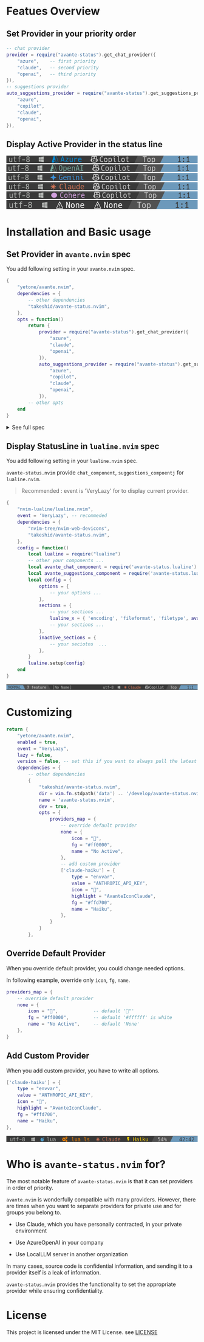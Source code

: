 # Featues Overview
## Set Provider in your priority order
```lua
-- chat provider
provider = require("avante-status").get_chat_provider({
    "azure",    -- first priority
    "claude",   -- second priority
    "openai",   -- third priority
}),
-- suggestions provider
auto_suggestions_provider = require("avante-status").get_suggestions_provider({
    "azure",
    "copilot",
    "claude",
    "openai",
}),
```
## Display Active Provider in the status line

![avante-status with lualine azure-copilot](res/avante-status_statusline_azure_copilot.png)
![avante-status with lualine openai-copilot](res/avante-status_statusline_openai_copilot.png)
![avante-status with lualine gemini-copilot](res/avante-status_statusline_gemini_copilot.png)
![avante-status with lualine claude-copilot](res/avante-status_statusline_claude_copilot.png)
![avante-status with lualine cohere-copilot](res/avante-status_statusline_cohere_copilot.png)
![avante-status with lualine none-none](res/avante-status_statusline_none_none.png)

# Installation and Basic usage

## Set Provider in `avante.nvim` spec
You add following setting in your `avante.nvim` spec.

```lua
{
    "yetone/avante.nvim",
    dependencies = {
        -- other dependencies
        "takeshid/avante-status.nvim",
    },
    opts = function()
        return {
            provider = require("avante-status").get_chat_provider({
                "azure",
                "claude",
                "openai",
            }),
            auto_suggestions_provider = require("avante-status").get_suggestions_provider({
                "azure",
                "copilot",
                "claude",
                "openai",
            }),
        -- other opts
    end
}
```

<details>
<summary>See full spec</summary>

```diff
{
    "yetone/avante.nvim",
    enabled = true,
    event = "VeryLazy",
    lazy = false,
    version = false, -- set this if you want to always pull the latest change
    dependencies = {
        "nvim-treesitter/nvim-treesitter",
        "stevearc/dressing.nvim",
        "nvim-lua/plenary.nvim",
        "MunifTanjim/nui.nvim",
        --- The below dependencies are optional,
        "nvim-tree/nvim-web-devicons",
        "zbirenbaum/copilot.lua", -- for providers='copilot'
        "takeshid/avante-status.nvim",
        {
            "HakonHarnes/img-clip.nvim",
            event = "VeryLazy",
            opts = {
                default = {
                    embed_image_as_base64 = false,
                    prompt_for_file_name = false,
                    drag_and_drop = {
                        insert_mode = true,
                    },
                    use_absolute_path = true,
                },
            },
        },
    },
    build = "powershell -ExecutionPolicy Bypass -File Build.ps1 -BuildFromSource false",
    -- build = "make",
-   opts = {
+   opts = function()
+       return {
-           provider = "claude",
+           provider = require("avante-status").get_chat_provider({
+               "azure",
+               "claude",
+               "openai",
+           }),
-           auto_suggestions_provider = "copilot",
+           auto_suggestions_provider = require("avante-status").get_suggestions_provider({
+               "azure",
+               "copilot",
+               "claude",
+               "openai",
+           }),
            behaviour = {
                auto_suggestions = true,
                auto_set_highlight_group = true,
                auto_set_keymaps = true,
                auto_apply_diff_after_generation = true,
                support_paste_from_clipboard = true,
            },
            windows = {
                position = "right",
                width = 40,
                sidebar_header = {
                    align = "center",
                    rounded = false,
                },
                ask = {
                    floating = true,
                    start_insert = true,
                    border = "rounded"
                }
            },
            -- providers-setting
            claude = {
                model = "claude-3-5-sonnet-20241022", -- $3/$15, maxtokens=8192
                -- model = "claude-3-5-haiku-20241022", -- $1/$5, maxtokens=8192
                max_tokens = 8000,
            },
            copilot = {
                model = "gpt-4o-2024-05-13",
                max_tokens = 4096,
            },
            openai = {
                model = "gpt-4o", -- $2.5/$10
                -- model = "gpt-4o-mini", -- $0.15/$0.60
                max_tokens = 4096,
            },
            azure = {
-               endpoint = vim.fn.getenv("AZURE_OPENAI_ENDPOINT"),
+               endpoint = require("avante-status").getenv_if("AZURE_OPENAI_ENDPOINT", ""),
-               deployment = vim.fn.getenv("AZURE_OPENAI_DEPLOY"),
+               deployment = require("avante-status").getenv_if("AZURE_OPENAI_DEPLOY", ""),
                api_version = "2024-06-01",
                max_tokens = 4096,
            },
        }
-   }
+   end
}
```

</details>

## Display StatusLine in `lualine.nvim` spec
You add following setting in your `lualine.nvim` spec.

`avante-status.nvim` provide `chat_component`, `suggestions_compoentj` for  `lualine.nvim`.

> Recommended : event is 'VeryLazy' for to display current provider.

```lua
{
    "nvim-lualine/lualine.nvim",
    event = 'VeryLazy', -- recommeded
    dependencies = {
        "nvim-tree/nvim-web-devicons",
        "takeshid/avante-status.nvim",
    },
    config = function()
        local lualine = require("lualine")
        -- other your components ... 
        local avante_chat_component = require('avante-status.lualine').chat_component
        local avante_suggestions_component = require('avante-status.lualine').suggestions_component
        local config = {
            options = {
                -- your options ... 
            },
            sections = {
                -- your sections ... 
                lualine_x = { 'encoding', 'fileformat', 'filetype', avante_chat_component, avante_suggestions_component },
                -- your sections ...
            },
            inactive_sections = {
                -- your seciotns  ...
            },
        }
        lualine.setup(config)
    end
}
```

![avante-status with lualine](res/avante-status_statusline.png)

# Customizing

```lua
return {
    "yetone/avante.nvim",
    enabled = true,
    event = "VeryLazy",
    lazy = false,
    version = false, -- set this if you want to always pull the latest change
    dependencies = {
        -- other dependencies
        {
            "takeshid/avante-status.nvim",
            dir = vim.fn.stdpath('data') .. '/develop/avante-status.nvim',
            name = 'avante-status.nvim',
            dev = true,
            opts = {
                providers_map = {
                    -- override default provider
                    none = {
                        icon = "",
                        fg = "#ff0000",
                        name = "No Active",
                    },
                    -- add custom provider
                    ['claude-haiku'] = {
                        type = "envvar",
                        value = "ANTHROPIC_API_KEY",
                        icon = "󰉁",
                        highlight = "AvanteIconClaude",
                        fg = "#ffd700",
                        name = "Haiku",
                    },
                }
            }
        },
```
## Override Default Provider

When you override default provider, you could change needed options.

In following example, override only `icon`, `fg`, `name`.

```lua
providers_map = {
    -- override default provider
    none = {
        icon = "",             -- default '"'
        fg = "#ff0000",         -- default '#ffffff' is white
        name = "No Active",     -- default 'None'
    },
}
```

## Add Custom Provider
When you add custom provider, you have to write all options.

```lua
['claude-haiku'] = {
    type = "envvar",
    value = "ANTHROPIC_API_KEY",
    icon = "󰉁",
    highlight = "AvanteIconClaude",
    fg = "#ffd700",
    name = "Haiku",
},
```

![avante-status add custom](res/avante-status_add_custom.png)

# Who is `avante-status.nvim` for?
The most notable feature of `avante-status.nvim` is that it can set providers in order of priority.

`avante.nvim` is wonderfully compatible with many providers. However, there are times when you want to separate providers for private use and for groups you belong to.

- Use Claude, which you have personally contracted, in your private environment

- Use AzureOpenAI in your company

- Use LocalLLM server in another organization

In many cases, source code is confidential information, and sending it to a provider itself is a leak of information.

`avante-status.nvim` provides the functionality to set the appropriate provider while ensuring confidentiality.

# License
This project is licensed under the MIT License.
see [LICENSE](./LICENSE)
